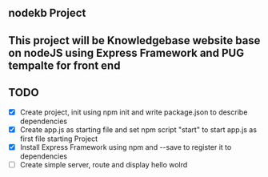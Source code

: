 ## nodekb Project
## This project will be Knowledgebase website base on nodeJS using Express Framework and PUG tempalte for front end

## TODO

 * [x] Create project, init using npm init and write package.json to describe dependencies
 * [x]  Create app.js as starting file and set npm script "start" to start app.js as first file starting Project
 * [x] Install Express Framework using npm and --save to register it to dependencies
 * [ ] Create simple server, route and display hello wolrd  
